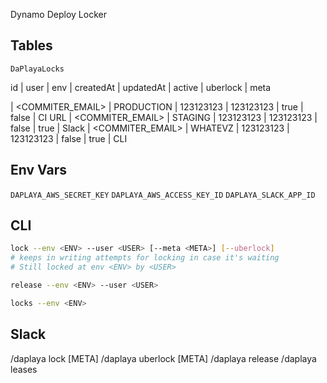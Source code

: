 Dynamo Deploy Locker

## Tables

`DaPlayaLocks`

id         |       user        |   env        | createdAt | updatedAt | active | uberlock | meta
                                                           
<UUID>     |  <COMMITER_EMAIL> | PRODUCTION   | 123123123 | 123123123 | true   | false    | CI URL
<UUID>     |  <COMMITER_EMAIL> | STAGING      | 123123123 | 123123123 | false  | true     | Slack
<UUID>     |  <COMMITER_EMAIL> | WHATEVZ      | 123123123 | 123123123 | false  | true     | CLI

## Env Vars

`DAPLAYA_AWS_SECRET_KEY`
`DAPLAYA_AWS_ACCESS_KEY_ID`
`DAPLAYA_SLACK_APP_ID`

## CLI
```sh
lock --env <ENV> --user <USER> [--meta <META>] [--uberlock]
# keeps in writing attempts for locking in case it's waiting
# Still locked at env <ENV> by <USER>

release --env <ENV> --user <USER>

locks --env <ENV>
```

## Slack

/daplaya lock <ENV> [META]
/daplaya uberlock <ENV> [META]
/daplaya release <ENV>
/daplaya leases <ENV>
